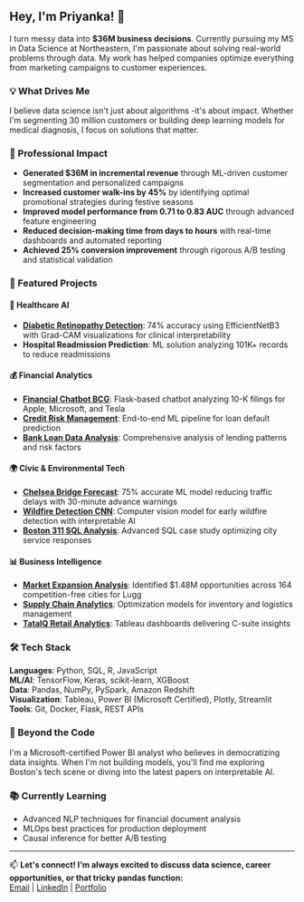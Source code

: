 ## Hey, I'm Priyanka! 👋
I turn messy data into **$36M business decisions**. 
Currently pursuing my MS in Data Science at Northeastern, I'm passionate about solving real-world problems through data. My work has helped companies optimize everything from marketing campaigns to customer experiences.

### 💡 What Drives Me
I believe data science isn't just about algorithms -it's about impact. Whether I'm segmenting 30 million customers or building deep learning models for medical diagnosis, I focus on solutions that matter.

### 🎯 Professional Impact
- **Generated $36M in incremental revenue** through ML-driven customer segmentation and personalized campaigns
- **Increased customer walk-ins by 45%** by identifying optimal promotional strategies during festive seasons  
- **Improved model performance from 0.71 to 0.83 AUC** through advanced feature engineering
- **Reduced decision-making time from days to hours** with real-time dashboards and automated reporting
- **Achieved 25% conversion improvement** through rigorous A/B testing and statistical validation

### 🚀 Featured Projects
#### 🏥 **Healthcare AI**
- **[Diabetic Retinopathy Detection](link)**: 74% accuracy using EfficientNetB3 with Grad-CAM visualizations for clinical interpretability
- **Hospital Readmission Prediction**: ML solution analyzing 101K+ records to reduce readmissions

#### 💰 **Financial Analytics**
- **[Financial Chatbot BCG](link)**: Flask-based chatbot analyzing 10-K filings for Apple, Microsoft, and Tesla
- **[Credit Risk Management](link)**: End-to-end ML pipeline for loan default prediction
- **[Bank Loan Data Analysis](link)**: Comprehensive analysis of lending patterns and risk factors

#### 🌍 **Civic & Environmental Tech**
- **[Chelsea Bridge Forecast](link)**: 75% accurate ML model reducing traffic delays with 30-minute advance warnings
- **[Wildfire Detection CNN](link)**: Computer vision model for early wildfire detection with interpretable AI
- **[Boston 311 SQL Analysis](link)**: Advanced SQL case study optimizing city service responses

#### 📊 **Business Intelligence**
- **[Market Expansion Analysis](link)**: Identified $1.48M opportunities across 164 competition-free cities for Lugg
- **[Supply Chain Analytics](link)**: Optimization models for inventory and logistics management
- **[TataIQ Retail Analytics](link)**: Tableau dashboards delivering C-suite insights

### 🛠️ Tech Stack
**Languages**: Python, SQL, R, JavaScript  
**ML/AI**: TensorFlow, Keras, scikit-learn, XGBoost  
**Data**: Pandas, NumPy, PySpark, Amazon Redshift  
**Visualization**: Tableau, Power BI (Microsoft Certified), Plotly, Streamlit  
**Tools**: Git, Docker, Flask, REST APIs

### 🌟 Beyond the Code
I'm a Microsoft-certified Power BI analyst who believes in democratizing data insights. When I'm not building models, you'll find me exploring Boston's tech scene or diving into the latest papers on interpretable AI.

### 📚 Currently Learning
- Advanced NLP techniques for financial document analysis
- MLOps best practices for production deployment
- Causal inference for better A/B testing

---
📫 **Let's connect! I'm always excited to discuss data science, career opportunities, or that tricky pandas function:**  
[Email](mailto:raghunathan.p@northeastern.edu) | [LinkedIn](https://www.linkedin.com/in/priyankaraghu15/) | [Portfolio](https://priyanka-raghunathan.netlify.app/)
